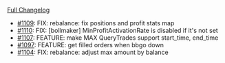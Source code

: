 [Full Changelog](https://github.com/OvictorVieira/bbgo/compare/v1.44.0...main)

 - [#1109](https://github.com/OvictorVieira/bbgo/pull/1109): FIX: rebalance: fix positions and profit stats map
 - [#1110](https://github.com/OvictorVieira/bbgo/pull/1110): FIX: [bollmaker] MinProfitActivationRate is disabled if it's not set
 - [#1107](https://github.com/OvictorVieira/bbgo/pull/1107): FEATURE: make MAX QueryTrades support start_time, end_time
 - [#1097](https://github.com/OvictorVieira/bbgo/pull/1097): FEATURE: get filled orders when bbgo down
 - [#1104](https://github.com/OvictorVieira/bbgo/pull/1104): FIX: rebalance: adjust max amount by balance

